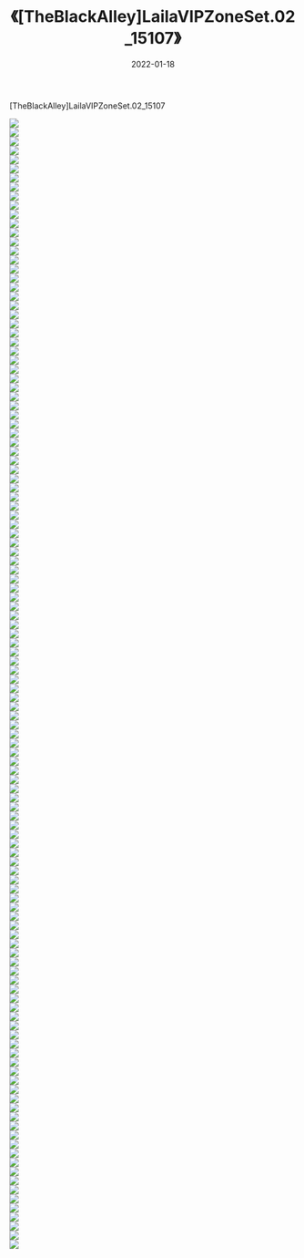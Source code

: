 ﻿---
layout: post
title:  《[TheBlackAlley]LailaVIPZoneSet.02_15107》
date:   2022-01-18
img: http://imgx.orgx.ga/漏D/2022/[TheBlackAlley]LailaVIPZoneSet.02_15107/000.jpg
categories: [美女, 清纯, 唯美]
---

[TheBlackAlley]LailaVIPZoneSet.02_15107

  ![](http://imgx.orgx.ga/漏D/2022/[TheBlackAlley]LailaVIPZoneSet.02_15107/001.jpg) <br> ![](http://imgx.orgx.ga/漏D/2022/[TheBlackAlley]LailaVIPZoneSet.02_15107/002.jpg) <br> ![](http://imgx.orgx.ga/漏D/2022/[TheBlackAlley]LailaVIPZoneSet.02_15107/003.jpg) <br> ![](http://imgx.orgx.ga/漏D/2022/[TheBlackAlley]LailaVIPZoneSet.02_15107/004.jpg) <br> ![](http://imgx.orgx.ga/漏D/2022/[TheBlackAlley]LailaVIPZoneSet.02_15107/005.jpg) <br> ![](http://imgx.orgx.ga/漏D/2022/[TheBlackAlley]LailaVIPZoneSet.02_15107/006.jpg) <br> ![](http://imgx.orgx.ga/漏D/2022/[TheBlackAlley]LailaVIPZoneSet.02_15107/007.jpg) <br> ![](http://imgx.orgx.ga/漏D/2022/[TheBlackAlley]LailaVIPZoneSet.02_15107/008.jpg) <br> ![](http://imgx.orgx.ga/漏D/2022/[TheBlackAlley]LailaVIPZoneSet.02_15107/009.jpg) <br> ![](http://imgx.orgx.ga/漏D/2022/[TheBlackAlley]LailaVIPZoneSet.02_15107/010.jpg) <br> ![](http://imgx.orgx.ga/漏D/2022/[TheBlackAlley]LailaVIPZoneSet.02_15107/011.jpg) <br> ![](http://imgx.orgx.ga/漏D/2022/[TheBlackAlley]LailaVIPZoneSet.02_15107/012.jpg) <br> ![](http://imgx.orgx.ga/漏D/2022/[TheBlackAlley]LailaVIPZoneSet.02_15107/013.jpg) <br> ![](http://imgx.orgx.ga/漏D/2022/[TheBlackAlley]LailaVIPZoneSet.02_15107/014.jpg) <br> ![](http://imgx.orgx.ga/漏D/2022/[TheBlackAlley]LailaVIPZoneSet.02_15107/015.jpg) <br> ![](http://imgx.orgx.ga/漏D/2022/[TheBlackAlley]LailaVIPZoneSet.02_15107/016.jpg) <br> ![](http://imgx.orgx.ga/漏D/2022/[TheBlackAlley]LailaVIPZoneSet.02_15107/017.jpg) <br> ![](http://imgx.orgx.ga/漏D/2022/[TheBlackAlley]LailaVIPZoneSet.02_15107/018.jpg) <br> ![](http://imgx.orgx.ga/漏D/2022/[TheBlackAlley]LailaVIPZoneSet.02_15107/019.jpg) <br> ![](http://imgx.orgx.ga/漏D/2022/[TheBlackAlley]LailaVIPZoneSet.02_15107/020.jpg) <br> ![](http://imgx.orgx.ga/漏D/2022/[TheBlackAlley]LailaVIPZoneSet.02_15107/021.jpg) <br> ![](http://imgx.orgx.ga/漏D/2022/[TheBlackAlley]LailaVIPZoneSet.02_15107/022.jpg) <br> ![](http://imgx.orgx.ga/漏D/2022/[TheBlackAlley]LailaVIPZoneSet.02_15107/023.jpg) <br> ![](http://imgx.orgx.ga/漏D/2022/[TheBlackAlley]LailaVIPZoneSet.02_15107/024.jpg) <br> ![](http://imgx.orgx.ga/漏D/2022/[TheBlackAlley]LailaVIPZoneSet.02_15107/025.jpg) <br> ![](http://imgx.orgx.ga/漏D/2022/[TheBlackAlley]LailaVIPZoneSet.02_15107/026.jpg) <br> ![](http://imgx.orgx.ga/漏D/2022/[TheBlackAlley]LailaVIPZoneSet.02_15107/027.jpg) <br> ![](http://imgx.orgx.ga/漏D/2022/[TheBlackAlley]LailaVIPZoneSet.02_15107/028.jpg) <br> ![](http://imgx.orgx.ga/漏D/2022/[TheBlackAlley]LailaVIPZoneSet.02_15107/029.jpg) <br> ![](http://imgx.orgx.ga/漏D/2022/[TheBlackAlley]LailaVIPZoneSet.02_15107/030.jpg) <br> ![](http://imgx.orgx.ga/漏D/2022/[TheBlackAlley]LailaVIPZoneSet.02_15107/031.jpg) <br> ![](http://imgx.orgx.ga/漏D/2022/[TheBlackAlley]LailaVIPZoneSet.02_15107/032.jpg) <br> ![](http://imgx.orgx.ga/漏D/2022/[TheBlackAlley]LailaVIPZoneSet.02_15107/033.jpg) <br> ![](http://imgx.orgx.ga/漏D/2022/[TheBlackAlley]LailaVIPZoneSet.02_15107/034.jpg) <br> ![](http://imgx.orgx.ga/漏D/2022/[TheBlackAlley]LailaVIPZoneSet.02_15107/035.jpg) <br> ![](http://imgx.orgx.ga/漏D/2022/[TheBlackAlley]LailaVIPZoneSet.02_15107/036.jpg) <br> ![](http://imgx.orgx.ga/漏D/2022/[TheBlackAlley]LailaVIPZoneSet.02_15107/037.jpg) <br> ![](http://imgx.orgx.ga/漏D/2022/[TheBlackAlley]LailaVIPZoneSet.02_15107/038.jpg) <br> ![](http://imgx.orgx.ga/漏D/2022/[TheBlackAlley]LailaVIPZoneSet.02_15107/039.jpg) <br> ![](http://imgx.orgx.ga/漏D/2022/[TheBlackAlley]LailaVIPZoneSet.02_15107/040.jpg) <br> ![](http://imgx.orgx.ga/漏D/2022/[TheBlackAlley]LailaVIPZoneSet.02_15107/041.jpg) <br> ![](http://imgx.orgx.ga/漏D/2022/[TheBlackAlley]LailaVIPZoneSet.02_15107/042.jpg) <br> ![](http://imgx.orgx.ga/漏D/2022/[TheBlackAlley]LailaVIPZoneSet.02_15107/043.jpg) <br> ![](http://imgx.orgx.ga/漏D/2022/[TheBlackAlley]LailaVIPZoneSet.02_15107/044.jpg) <br> ![](http://imgx.orgx.ga/漏D/2022/[TheBlackAlley]LailaVIPZoneSet.02_15107/045.jpg) <br> ![](http://imgx.orgx.ga/漏D/2022/[TheBlackAlley]LailaVIPZoneSet.02_15107/046.jpg) <br> ![](http://imgx.orgx.ga/漏D/2022/[TheBlackAlley]LailaVIPZoneSet.02_15107/047.jpg) <br> ![](http://imgx.orgx.ga/漏D/2022/[TheBlackAlley]LailaVIPZoneSet.02_15107/048.jpg) <br> ![](http://imgx.orgx.ga/漏D/2022/[TheBlackAlley]LailaVIPZoneSet.02_15107/049.jpg) <br> ![](http://imgx.orgx.ga/漏D/2022/[TheBlackAlley]LailaVIPZoneSet.02_15107/050.jpg) <br> ![](http://imgx.orgx.ga/漏D/2022/[TheBlackAlley]LailaVIPZoneSet.02_15107/051.jpg) <br> ![](http://imgx.orgx.ga/漏D/2022/[TheBlackAlley]LailaVIPZoneSet.02_15107/052.jpg) <br> ![](http://imgx.orgx.ga/漏D/2022/[TheBlackAlley]LailaVIPZoneSet.02_15107/053.jpg) <br> ![](http://imgx.orgx.ga/漏D/2022/[TheBlackAlley]LailaVIPZoneSet.02_15107/054.jpg) <br> ![](http://imgx.orgx.ga/漏D/2022/[TheBlackAlley]LailaVIPZoneSet.02_15107/055.jpg) <br> ![](http://imgx.orgx.ga/漏D/2022/[TheBlackAlley]LailaVIPZoneSet.02_15107/056.jpg) <br> ![](http://imgx.orgx.ga/漏D/2022/[TheBlackAlley]LailaVIPZoneSet.02_15107/057.jpg) <br> ![](http://imgx.orgx.ga/漏D/2022/[TheBlackAlley]LailaVIPZoneSet.02_15107/058.jpg) <br> ![](http://imgx.orgx.ga/漏D/2022/[TheBlackAlley]LailaVIPZoneSet.02_15107/059.jpg) <br> ![](http://imgx.orgx.ga/漏D/2022/[TheBlackAlley]LailaVIPZoneSet.02_15107/060.jpg) <br> ![](http://imgx.orgx.ga/漏D/2022/[TheBlackAlley]LailaVIPZoneSet.02_15107/061.jpg) <br> ![](http://imgx.orgx.ga/漏D/2022/[TheBlackAlley]LailaVIPZoneSet.02_15107/062.jpg) <br> ![](http://imgx.orgx.ga/漏D/2022/[TheBlackAlley]LailaVIPZoneSet.02_15107/063.jpg) <br> ![](http://imgx.orgx.ga/漏D/2022/[TheBlackAlley]LailaVIPZoneSet.02_15107/064.jpg) <br> ![](http://imgx.orgx.ga/漏D/2022/[TheBlackAlley]LailaVIPZoneSet.02_15107/065.jpg) <br> ![](http://imgx.orgx.ga/漏D/2022/[TheBlackAlley]LailaVIPZoneSet.02_15107/066.jpg) <br> ![](http://imgx.orgx.ga/漏D/2022/[TheBlackAlley]LailaVIPZoneSet.02_15107/067.jpg) <br> ![](http://imgx.orgx.ga/漏D/2022/[TheBlackAlley]LailaVIPZoneSet.02_15107/068.jpg) <br> ![](http://imgx.orgx.ga/漏D/2022/[TheBlackAlley]LailaVIPZoneSet.02_15107/069.jpg) <br> ![](http://imgx.orgx.ga/漏D/2022/[TheBlackAlley]LailaVIPZoneSet.02_15107/070.jpg) <br> ![](http://imgx.orgx.ga/漏D/2022/[TheBlackAlley]LailaVIPZoneSet.02_15107/071.jpg) <br> ![](http://imgx.orgx.ga/漏D/2022/[TheBlackAlley]LailaVIPZoneSet.02_15107/072.jpg) <br> ![](http://imgx.orgx.ga/漏D/2022/[TheBlackAlley]LailaVIPZoneSet.02_15107/073.jpg) <br> ![](http://imgx.orgx.ga/漏D/2022/[TheBlackAlley]LailaVIPZoneSet.02_15107/074.jpg) <br> ![](http://imgx.orgx.ga/漏D/2022/[TheBlackAlley]LailaVIPZoneSet.02_15107/075.jpg) <br> ![](http://imgx.orgx.ga/漏D/2022/[TheBlackAlley]LailaVIPZoneSet.02_15107/076.jpg) <br> ![](http://imgx.orgx.ga/漏D/2022/[TheBlackAlley]LailaVIPZoneSet.02_15107/077.jpg) <br> ![](http://imgx.orgx.ga/漏D/2022/[TheBlackAlley]LailaVIPZoneSet.02_15107/078.jpg) <br> ![](http://imgx.orgx.ga/漏D/2022/[TheBlackAlley]LailaVIPZoneSet.02_15107/079.jpg) <br> ![](http://imgx.orgx.ga/漏D/2022/[TheBlackAlley]LailaVIPZoneSet.02_15107/080.jpg) <br> ![](http://imgx.orgx.ga/漏D/2022/[TheBlackAlley]LailaVIPZoneSet.02_15107/081.jpg) <br> ![](http://imgx.orgx.ga/漏D/2022/[TheBlackAlley]LailaVIPZoneSet.02_15107/082.jpg) <br> ![](http://imgx.orgx.ga/漏D/2022/[TheBlackAlley]LailaVIPZoneSet.02_15107/083.jpg) <br> ![](http://imgx.orgx.ga/漏D/2022/[TheBlackAlley]LailaVIPZoneSet.02_15107/084.jpg) <br> ![](http://imgx.orgx.ga/漏D/2022/[TheBlackAlley]LailaVIPZoneSet.02_15107/085.jpg) <br> ![](http://imgx.orgx.ga/漏D/2022/[TheBlackAlley]LailaVIPZoneSet.02_15107/086.jpg) <br> ![](http://imgx.orgx.ga/漏D/2022/[TheBlackAlley]LailaVIPZoneSet.02_15107/087.jpg) <br> ![](http://imgx.orgx.ga/漏D/2022/[TheBlackAlley]LailaVIPZoneSet.02_15107/088.jpg) <br> ![](http://imgx.orgx.ga/漏D/2022/[TheBlackAlley]LailaVIPZoneSet.02_15107/089.jpg) <br> ![](http://imgx.orgx.ga/漏D/2022/[TheBlackAlley]LailaVIPZoneSet.02_15107/090.jpg) <br> ![](http://imgx.orgx.ga/漏D/2022/[TheBlackAlley]LailaVIPZoneSet.02_15107/091.jpg) <br> ![](http://imgx.orgx.ga/漏D/2022/[TheBlackAlley]LailaVIPZoneSet.02_15107/092.jpg) <br> ![](http://imgx.orgx.ga/漏D/2022/[TheBlackAlley]LailaVIPZoneSet.02_15107/093.jpg) <br> ![](http://imgx.orgx.ga/漏D/2022/[TheBlackAlley]LailaVIPZoneSet.02_15107/094.jpg) <br> ![](http://imgx.orgx.ga/漏D/2022/[TheBlackAlley]LailaVIPZoneSet.02_15107/095.jpg) <br> ![](http://imgx.orgx.ga/漏D/2022/[TheBlackAlley]LailaVIPZoneSet.02_15107/096.jpg) <br> ![](http://imgx.orgx.ga/漏D/2022/[TheBlackAlley]LailaVIPZoneSet.02_15107/097.jpg) <br> ![](http://imgx.orgx.ga/漏D/2022/[TheBlackAlley]LailaVIPZoneSet.02_15107/098.jpg) <br> ![](http://imgx.orgx.ga/漏D/2022/[TheBlackAlley]LailaVIPZoneSet.02_15107/099.jpg) <br> ![](http://imgx.orgx.ga/漏D/2022/[TheBlackAlley]LailaVIPZoneSet.02_15107/100.jpg) <br> ![](http://imgx.orgx.ga/漏D/2022/[TheBlackAlley]LailaVIPZoneSet.02_15107/101.jpg) <br> ![](http://imgx.orgx.ga/漏D/2022/[TheBlackAlley]LailaVIPZoneSet.02_15107/102.jpg) <br> ![](http://imgx.orgx.ga/漏D/2022/[TheBlackAlley]LailaVIPZoneSet.02_15107/103.jpg) <br> ![](http://imgx.orgx.ga/漏D/2022/[TheBlackAlley]LailaVIPZoneSet.02_15107/104.jpg) <br> ![](http://imgx.orgx.ga/漏D/2022/[TheBlackAlley]LailaVIPZoneSet.02_15107/105.jpg) <br> ![](http://imgx.orgx.ga/漏D/2022/[TheBlackAlley]LailaVIPZoneSet.02_15107/106.jpg) <br> ![](http://imgx.orgx.ga/漏D/2022/[TheBlackAlley]LailaVIPZoneSet.02_15107/107.jpg) <br> ![](http://imgx.orgx.ga/漏D/2022/[TheBlackAlley]LailaVIPZoneSet.02_15107/108.jpg) <br> ![](http://imgx.orgx.ga/漏D/2022/[TheBlackAlley]LailaVIPZoneSet.02_15107/109.jpg) <br> ![](http://imgx.orgx.ga/漏D/2022/[TheBlackAlley]LailaVIPZoneSet.02_15107/110.jpg) <br> ![](http://imgx.orgx.ga/漏D/2022/[TheBlackAlley]LailaVIPZoneSet.02_15107/111.jpg) <br> ![](http://imgx.orgx.ga/漏D/2022/[TheBlackAlley]LailaVIPZoneSet.02_15107/112.jpg) <br> ![](http://imgx.orgx.ga/漏D/2022/[TheBlackAlley]LailaVIPZoneSet.02_15107/113.jpg) <br> ![](http://imgx.orgx.ga/漏D/2022/[TheBlackAlley]LailaVIPZoneSet.02_15107/114.jpg) <br> ![](http://imgx.orgx.ga/漏D/2022/[TheBlackAlley]LailaVIPZoneSet.02_15107/115.jpg) <br> ![](http://imgx.orgx.ga/漏D/2022/[TheBlackAlley]LailaVIPZoneSet.02_15107/116.jpg) <br> ![](http://imgx.orgx.ga/漏D/2022/[TheBlackAlley]LailaVIPZoneSet.02_15107/117.jpg) <br> ![](http://imgx.orgx.ga/漏D/2022/[TheBlackAlley]LailaVIPZoneSet.02_15107/118.jpg) <br> ![](http://imgx.orgx.ga/漏D/2022/[TheBlackAlley]LailaVIPZoneSet.02_15107/119.jpg) <br> ![](http://imgx.orgx.ga/漏D/2022/[TheBlackAlley]LailaVIPZoneSet.02_15107/120.jpg) <br> ![](http://imgx.orgx.ga/漏D/2022/[TheBlackAlley]LailaVIPZoneSet.02_15107/121.jpg) <br> ![](http://imgx.orgx.ga/漏D/2022/[TheBlackAlley]LailaVIPZoneSet.02_15107/122.jpg) <br> ![](http://imgx.orgx.ga/漏D/2022/[TheBlackAlley]LailaVIPZoneSet.02_15107/123.jpg) <br> ![](http://imgx.orgx.ga/漏D/2022/[TheBlackAlley]LailaVIPZoneSet.02_15107/124.jpg) <br>